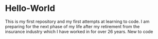 # Hello-World
This is my first repository and my first attempts at learning to code.  I am preparing for the next phase of my life after my retirement from the insurance industry which I have worked in for over 26 years.
New to code

